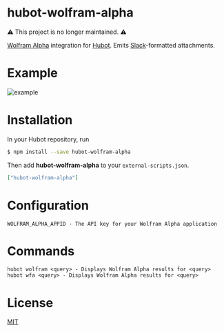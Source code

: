 # hubot-wolfram-alpha

:warning: This project is no longer maintained. :warning:

[Wolfram Alpha][wfa] integration for [Hubot][hubot]. Emits [Slack][slack]-formatted attachments.

# Example

![example](https://cloud.githubusercontent.com/assets/3905798/19982108/18195ff0-a1db-11e6-966a-ebea0dfd8770.png)

# Installation

In your Hubot repository, run

```bash
$ npm install --save hubot-wolfram-alpha
```

Then add **hubot-wolfram-alpha** to your `external-scripts.json`.

```json
["hubot-wolfram-alpha"]
```

# Configuration

```
WOLFRAM_ALPHA_APPID - The API key for your Wolfram Alpha application
```

# Commands

```
hubot wolfram <query> - Displays Wolfram Alpha results for <query>
hubot wfa <query> - Displays Wolfram Alpha results for <query>
```

# License

[MIT][license]

[hubot]: https://hubot.github.com/
[license]: LICENSE
[slack]: https://slack.com/
[wfa]: http://www.wolframalpha.com/

